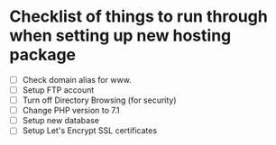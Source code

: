 # Checklist of things to run through when setting up new hosting package

- [ ] Check domain alias for www.
- [ ] Setup FTP account
- [ ] Turn off Directory Browsing (for security)
- [ ] Change PHP version to 7.1
- [ ] Setup new database
- [ ] Setup Let's Encrypt SSL certificates
